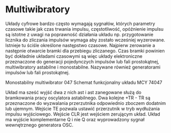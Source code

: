 # Multiwibratory

Układy cyfrowe bardzo często wymagają sygnałów, których parametry czasowe takie jak czas trwania impulsu, częstotliwość, opóźnienie impulsu są istotne z uwagi na poprawność działania układu np. przygotowanie licznika do zliczania impulsów wymaga aby zostało wcześniej wyzerowane. Istnieje tu ściśle określone następstwo czasowe. Najpierw zerowanie a następnie otwarcie bramki dla przebiegu zliczanego. Czas bramki powinien być dokładnie układami czasowymi są więc układy elektroniczne przeznaczone do generacji pojedynczych impulsów lub fali prostokątnej, multiwibratory astabilne i monostabilne. Nazywane również generatorami impulsów lub fali prostokątnej. 

Monostabilny multiwibrator 047
Schemat funkcjonalny układu MCY 74047


Układ ma sześć wyjść dwa z nich ast i ast zanegowane służą do bramkowania pracy oscylatora astabilnego. Dwa kolejne +TR - TR są przeznaczone do wyzwalania przerzutnika odpowiednio zboczem dodatnim lub ujemnym. Wejście TE pozwala ustawić przerzutnik w tryb wydłużania impulsu wyjściowego.
Wejście CLR jest wejściem zerującym układ. Układ ma wyjście komplementarne Q i nie Q oraz wyprowadzony sygnał wewnętrznego generatora OSC. 
